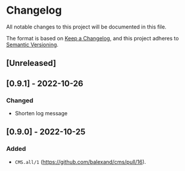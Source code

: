 # Changelog
All notable changes to this project will be documented in this file.

The format is based on [Keep a Changelog](https://keepachangelog.com/en/1.0.0/),
and this project adheres to [Semantic Versioning](https://semver.org/spec/v2.0.0.html).

## [Unreleased]

## [0.9.1] - 2022-10-26
### Changed
- Shorten log message

## [0.9.0] - 2022-10-25
### Added
- `CMS.all/1` (https://github.com/balexand/cms/pull/16).
